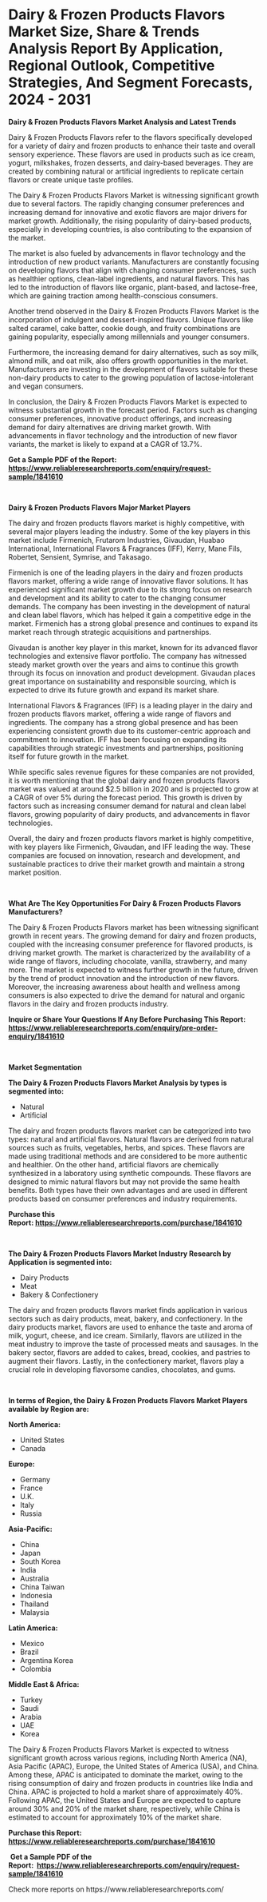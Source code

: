 <p><h1>Dairy & Frozen Products Flavors Market Size, Share & Trends Analysis Report By Application, Regional Outlook, Competitive Strategies, And Segment Forecasts, 2024 - 2031</h1></p><p><strong>Dairy & Frozen Products Flavors Market Analysis and Latest Trends</strong></p>
<p><p>Dairy & Frozen Products Flavors refer to the flavors specifically developed for a variety of dairy and frozen products to enhance their taste and overall sensory experience. These flavors are used in products such as ice cream, yogurt, milkshakes, frozen desserts, and dairy-based beverages. They are created by combining natural or artificial ingredients to replicate certain flavors or create unique taste profiles.</p><p>The Dairy & Frozen Products Flavors Market is witnessing significant growth due to several factors. The rapidly changing consumer preferences and increasing demand for innovative and exotic flavors are major drivers for market growth. Additionally, the rising popularity of dairy-based products, especially in developing countries, is also contributing to the expansion of the market.</p><p>The market is also fueled by advancements in flavor technology and the introduction of new product variants. Manufacturers are constantly focusing on developing flavors that align with changing consumer preferences, such as healthier options, clean-label ingredients, and natural flavors. This has led to the introduction of flavors like organic, plant-based, and lactose-free, which are gaining traction among health-conscious consumers.</p><p>Another trend observed in the Dairy & Frozen Products Flavors Market is the incorporation of indulgent and dessert-inspired flavors. Unique flavors like salted caramel, cake batter, cookie dough, and fruity combinations are gaining popularity, especially among millennials and younger consumers.</p><p>Furthermore, the increasing demand for dairy alternatives, such as soy milk, almond milk, and oat milk, also offers growth opportunities in the market. Manufacturers are investing in the development of flavors suitable for these non-dairy products to cater to the growing population of lactose-intolerant and vegan consumers.</p><p>In conclusion, the Dairy & Frozen Products Flavors Market is expected to witness substantial growth in the forecast period. Factors such as changing consumer preferences, innovative product offerings, and increasing demand for dairy alternatives are driving market growth. With advancements in flavor technology and the introduction of new flavor variants, the market is likely to expand at a CAGR of 13.7%.</p></p>
<p><strong>Get a Sample PDF of the Report:&nbsp; <a href="https://www.reliableresearchreports.com/enquiry/request-sample/1841610">https://www.reliableresearchreports.com/enquiry/request-sample/1841610</a></strong></p>
<p>&nbsp;</p>
<p><strong>Dairy & Frozen Products Flavors Major Market Players</strong></p>
<p><p>The dairy and frozen products flavors market is highly competitive, with several major players leading the industry. Some of the key players in this market include Firmenich, Frutarom Industries, Givaudan, Huabao International, International Flavors & Fragrances (IFF), Kerry, Mane Fils, Robertet, Sensient, Symrise, and Takasago.</p><p>Firmenich is one of the leading players in the dairy and frozen products flavors market, offering a wide range of innovative flavor solutions. It has experienced significant market growth due to its strong focus on research and development and its ability to cater to the changing consumer demands. The company has been investing in the development of natural and clean label flavors, which has helped it gain a competitive edge in the market. Firmenich has a strong global presence and continues to expand its market reach through strategic acquisitions and partnerships.</p><p>Givaudan is another key player in this market, known for its advanced flavor technologies and extensive flavor portfolio. The company has witnessed steady market growth over the years and aims to continue this growth through its focus on innovation and product development. Givaudan places great importance on sustainability and responsible sourcing, which is expected to drive its future growth and expand its market share.</p><p>International Flavors & Fragrances (IFF) is a leading player in the dairy and frozen products flavors market, offering a wide range of flavors and ingredients. The company has a strong global presence and has been experiencing consistent growth due to its customer-centric approach and commitment to innovation. IFF has been focusing on expanding its capabilities through strategic investments and partnerships, positioning itself for future growth in the market.</p><p>While specific sales revenue figures for these companies are not provided, it is worth mentioning that the global dairy and frozen products flavors market was valued at around $2.5 billion in 2020 and is projected to grow at a CAGR of over 5% during the forecast period. This growth is driven by factors such as increasing consumer demand for natural and clean label flavors, growing popularity of dairy products, and advancements in flavor technologies.</p><p>Overall, the dairy and frozen products flavors market is highly competitive, with key players like Firmenich, Givaudan, and IFF leading the way. These companies are focused on innovation, research and development, and sustainable practices to drive their market growth and maintain a strong market position.</p></p>
<p>&nbsp;</p>
<p><strong>What Are The Key Opportunities For Dairy & Frozen Products Flavors Manufacturers?</strong></p>
<p><p>The Dairy & Frozen Products Flavors market has been witnessing significant growth in recent years. The growing demand for dairy and frozen products, coupled with the increasing consumer preference for flavored products, is driving market growth. The market is characterized by the availability of a wide range of flavors, including chocolate, vanilla, strawberry, and many more. The market is expected to witness further growth in the future, driven by the trend of product innovation and the introduction of new flavors. Moreover, the increasing awareness about health and wellness among consumers is also expected to drive the demand for natural and organic flavors in the dairy and frozen products industry.</p></p>
<p><strong>Inquire or Share Your Questions If Any Before Purchasing This Report: <a href="https://www.reliableresearchreports.com/enquiry/pre-order-enquiry/1841610">https://www.reliableresearchreports.com/enquiry/pre-order-enquiry/1841610</a></strong></p>
<p>&nbsp;</p>
<p><strong>Market Segmentation</strong></p>
<p><strong>The Dairy & Frozen Products Flavors Market Analysis by types is segmented into:</strong></p>
<p><ul><li>Natural</li><li>Artificial</li></ul></p>
<p><p>The dairy and frozen products flavors market can be categorized into two types: natural and artificial flavors. Natural flavors are derived from natural sources such as fruits, vegetables, herbs, and spices. These flavors are made using traditional methods and are considered to be more authentic and healthier. On the other hand, artificial flavors are chemically synthesized in a laboratory using synthetic compounds. These flavors are designed to mimic natural flavors but may not provide the same health benefits. Both types have their own advantages and are used in different products based on consumer preferences and industry requirements.</p></p>
<p><strong>Purchase this Report:&nbsp;<a href="https://www.reliableresearchreports.com/purchase/1841610">https://www.reliableresearchreports.com/purchase/1841610</a></strong></p>
<p>&nbsp;</p>
<p><strong>The Dairy & Frozen Products Flavors Market Industry Research by Application is segmented into:</strong></p>
<p><ul><li>Dairy Products</li><li>Meat</li><li>Bakery & Confectionery</li></ul></p>
<p><p>The dairy and frozen products flavors market finds application in various sectors such as dairy products, meat, bakery, and confectionery. In the dairy products market, flavors are used to enhance the taste and aroma of milk, yogurt, cheese, and ice cream. Similarly, flavors are utilized in the meat industry to improve the taste of processed meats and sausages. In the bakery sector, flavors are added to cakes, bread, cookies, and pastries to augment their flavors. Lastly, in the confectionery market, flavors play a crucial role in developing flavorsome candies, chocolates, and gums.</p></p>
<p>&nbsp;</p>
<p><strong>In terms of Region, the Dairy & Frozen Products Flavors Market Players available by Region are:</strong></p>
<p>
    <p> <strong> North America: </strong>
        <ul>
            <li>United States</li>
            <li>Canada</li>
        </ul>
        </p> 
    <p> <strong> Europe: </strong>
        <ul>
            <li>Germany</li>
            <li>France</li>
            <li>U.K.</li>
            <li>Italy</li>
            <li>Russia</li>
        </ul>
        </p> 
    <p> <strong> Asia-Pacific: </strong>
        <ul>
            <li>China</li>
            <li>Japan</li>
            <li>South Korea</li>
            <li>India</li>
            <li>Australia</li>
            <li>China Taiwan</li>
            <li>Indonesia</li>
            <li>Thailand</li>
            <li>Malaysia</li>
        </ul>
        </p> 
    <p> <strong> Latin America: </strong>
        <ul>
            <li>Mexico</li>
            <li>Brazil</li>
            <li>Argentina Korea</li>
            <li>Colombia</li>
        </ul>
        </p> 
    <p> <strong> Middle East & Africa: </strong>
        <ul>
            <li>Turkey</li>
            <li>Saudi</li>
            <li>Arabia</li>
            <li>UAE</li>
            <li>Korea</li>
        </ul>
    </p>
    </p>
<p><p>The Dairy & Frozen Products Flavors Market is expected to witness significant growth across various regions, including North America (NA), Asia Pacific (APAC), Europe, the United States of America (USA), and China. Among these, APAC is anticipated to dominate the market, owing to the rising consumption of dairy and frozen products in countries like India and China. APAC is projected to hold a market share of approximately 40%. Following APAC, the United States and Europe are expected to capture around 30% and 20% of the market share, respectively, while China is estimated to account for approximately 10% of the market share.</p></p>
<p><strong>Purchase this Report: <a href="https://www.reliableresearchreports.com/purchase/1841610">https://www.reliableresearchreports.com/purchase/1841610</a></strong></p>
<p>&nbsp;<strong>Get a Sample PDF of the Report:&nbsp;&nbsp;<a href="https://www.reliableresearchreports.com/enquiry/request-sample/1841610">https://www.reliableresearchreports.com/enquiry/request-sample/1841610</a></strong></p>
<p><strong></strong></p>
<p>Check more reports on https://www.reliableresearchreports.com/</p>